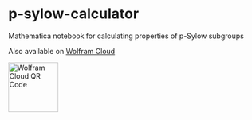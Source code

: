 # p-sylow-calculator
Mathematica notebook for calculating properties of p-Sylow subgroups

Also available on [Wolfram Cloud](https://www.wolframcloud.com/obj/jgross201604201409360ugt/Published/p-Sylow.nb)

[<img src="https://user-images.githubusercontent.com/396076/102290850-d70dd780-3f0f-11eb-8fc2-f9e7311051e9.png" width=100 alt="Wolfram Cloud QR Code" title="Wolfram Cloud QR Code" />](https://www.wolframcloud.com/obj/jgross201604201409360ugt/Published/p-Sylow.nb)

